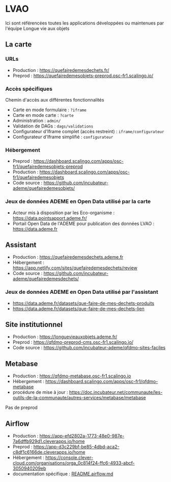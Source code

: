 # LVAO

Ici sont référencées toutes les applications développées ou maintenues par l'équipe Longue vie aux objets

## La carte

### URLs

- Production : https://quefairedemesdechets.fr/
- Preprod : https://quefairedemesobjets-preprod.osc-fr1.scalingo.io/

### Accès spécifiques

Chemin d'accès aux différentes fonctionnalités

- Carte en mode formulaire : `?iframe`
- Carte en mode carte : `?carte`
- Administration : `admin/`
- Validation de DAGs : `dags/validations`
- Configurateur d'Iframe complet (accès restreint) : `iframe/configurateur`
- Configurateur d'Iframe simplifié : `configurateur`

### Hébergement

- Preprod : https://dashboard.scalingo.com/apps/osc-fr1/quefairedemesobjets-preprod
- Production : https://dashboard.scalingo.com/apps/osc-fr1/quefairedemesobjets
- Code source : https://github.com/incubateur-ademe/quefairedemesobjets/

### Jeux de données ADEME en Open Data utilisé par la carte

- Acteur mis à disposition par les Eco-organisme : https://data.pointsapport.ademe.fr/
- Portail Open Data de l'ADEME pour publication des données LVAO : https://data.ademe.fr

## Assistant

- Production : https://quefairedemesdechets.ademe.fr
- Hébergement : https://app.netlify.com/sites/quefairedemesdechets/review
- Code source : https://github.com/incubateur-ademe/quefairedemesdechets/

### Jeux de données ADEME en Open Data utilisé par l'assistant

- https://data.ademe.fr/datasets/que-faire-de-mes-dechets-produits
- https://data.ademe.fr/datasets/que-faire-de-mes-dechets-lien

## Site institutionnel

- Production : https://longuevieauxobjets.ademe.fr/
- Preprod : https://qfdmo-preprod-cms.osc-fr1.scalingo.io/
- Code source : https://github.com/incubateur-ademe/qfdmo-sites-faciles

## Metabase

- Production : https://qfdmo-metabase.osc-fr1.scalingo.io
- Hébergement : https://dashboard.scalingo.com/apps/osc-fr1/qfdmo-metabase
- procédure de mise à jour : https://doc.incubateur.net/communaute/les-outils-de-la-communaute/autres-services/metabase/metabase

Pas de preprod

## Airflow

- Production : https://app-efd2802a-1773-48e0-987e-7a6dffb929d1.cleverapps.io/home
- Preprod : https://app-d3c229bf-be85-4dbd-aca2-c8df1c6166de.cleverapps.io/home
- Hébergement : https://console.clever-cloud.com/organisations/orga_0c814f24-ffc6-4933-abcf-3050940209eb
- documentation spécifique : [README.airflow.md](./README.airflow.md)
